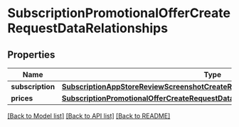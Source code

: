# SubscriptionPromotionalOfferCreateRequestDataRelationships

## Properties
Name | Type | Description | Notes
------------ | ------------- | ------------- | -------------
**subscription** | [**SubscriptionAppStoreReviewScreenshotCreateRequestDataRelationshipsSubscription**](SubscriptionAppStoreReviewScreenshotCreateRequestDataRelationshipsSubscription.md) |  | 
**prices** | [**SubscriptionPromotionalOfferCreateRequestDataRelationshipsPrices**](SubscriptionPromotionalOfferCreateRequestDataRelationshipsPrices.md) |  | 

[[Back to Model list]](../README.md#documentation-for-models) [[Back to API list]](../README.md#documentation-for-api-endpoints) [[Back to README]](../README.md)


